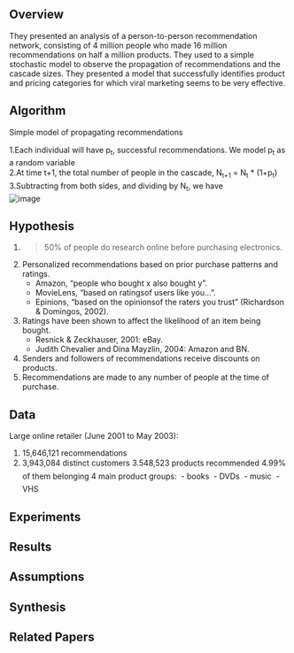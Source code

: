 Overview
--------
They presented an analysis of a person-to-person recommendation network, consisting of 4 million people who made 16 million recommendations on half a million products. They used to a simple stochastic model to observe the propagation of recommendations and the cascade sizes. They presented a model that successfully identifies product and pricing categories for which viral marketing seems to be very effective.

Algorithm
---------
Simple model of propagating recommendations

1.Each individual will have p<sub>t</sub>, successful recommendations. We model p<sub>t</sub> as a random variable   
2.At time t+1, the total number of people in the cascade, N<sub>t+1</sub> = N<sub>t</sub> * (1+p<sub>t</sub>)    
3.Subtracting from both sides, and dividing by N<sub>t</sub>, we have    
![image](C:\Users\DanDanBiu\Desktop\QQ图片20130926003810.jpg)


Hypothesis
----------
1. > 50% of people do research online before purchasing electronics.   
2. Personalized recommendations based on prior purchase patterns and ratings.   
   - Amazon, “people who bought x also bought y”.  
   - MovieLens, “based on ratingsof users like you…”.   
   - Epinions, “based on the opinionsof the raters you trust” (Richardson & Domingos, 2002).    
3. Ratings have been shown to affect the likelihood of an item being bought.    
   - Resnick & Zeckhauser, 2001: eBay.     
   - Judith Chevalier and Dina Mayzlin, 2004: Amazon and BN.   
4. Senders and followers of recommendations receive discounts on products.     
5. Recommendations are made to any number of people at the time of purchase.     

Data
----
Large online retailer (June 2001 to May 2003):   
1. 15,646,121 recommendations
2. 3,943,084 distinct customers
3.548,523 products recommended
4.99% of them belonging 4 main product groups:
  - books
  - DVDs
  - music
  - VHS

Experiments
-----------


Results
-------


Assumptions
-----------


Synthesis
---------


Related Papers
--------------
